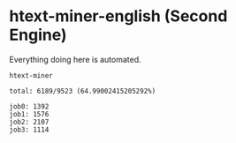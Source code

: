 # htext-miner-english (Second Engine)

Everything doing here is automated.

```
htext-miner

total: 6189/9523 (64.99002415205292%)

job0: 1392
job1: 1576
job2: 2107
job3: 1114
```